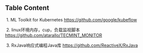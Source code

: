 ## Table Content
  1. ML Toolkit for Kubernetes
  https://github.com/google/kubeflow
  
  2. linux环境内存，cup，负载监视脚本
  https://github.com/atarallo/TECMINT_MONITOR
  
  3. RxJava响应式编程Java库
  https://github.com/ReactiveX/RxJava
